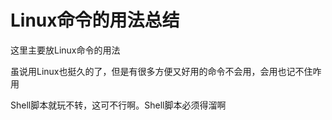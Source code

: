 # Linux命令的用法总结

这里主要放Linux命令的用法

虽说用Linux也挺久的了，但是有很多方便又好用的命令不会用，会用也记不住咋用

Shell脚本就玩不转，这可不行啊。Shell脚本必须得溜啊
